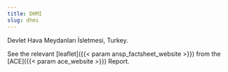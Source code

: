 ```yaml
---
title: DHMI
slug: dhmi
---
```


Devlet Hava Meydanları İsletmesi, Turkey.
<!---ansp_factsheet_website and ace_website reference in the config.toml-->
See the relevant [leaflet]({{< param ansp_factsheet_website >}}) from the [ACE]({{< param ace_website >}}) Report.